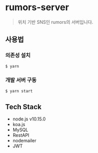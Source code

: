 # rumors-server

> 위치 기반 SNS인 rumors의 서버입니다.

## 사용법

### 의존성 설치

```bash
$ yarn
```

### 개발 서버 구동

```bash
$ yarn start
```

## Tech Stack

- node.js v10.15.0
- koa.js
- MySQL
- RestAPI
- nodemailer
- JWT
